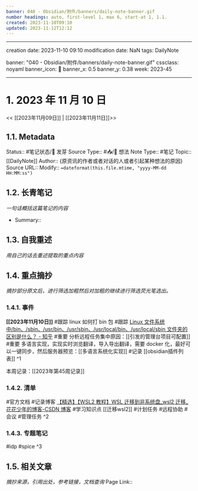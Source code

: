 ```yaml
---
banner: 040 - Obsidian/附件/banners/daily-note-banner.gif
number headings: auto, first-level 1, max 6, start-at 1, 1.1.
created: 2023-11-10T09:10
updated: 2023-11-12T12:12
---
```


---

creation date: 2023-11-10 09:10
modification date: NaN
tags: DailyNote

banner: "040 - Obsidian/附件/banners/daily-note-banner.gif"
cssclass: noyaml
banner_icon: 💌
banner_x: 0.5
banner_y: 0.38
week: 2023-45

---

# 1. 2023 年 11 月 10 日

<< [[2023年11月09日]] | [[2023年11月11日]]>>

## 1.1. Metadata

Status:: #笔记状态/🌱 发芽
Source Type:: #📥/💭 想法
Note Type:: #笔记
Topic:: [[DailyNote]]
Author:: {原资讯的作者或者对话的人或者引起某种想法的原因}
Source URL::
Modify:: `=dateformat(this.file.mtime, "yyyy-MM-dd HH:MM:ss")`

## 1.2. 长青笔记

_一句话概括这篇笔记的内容_

- Summary::

## 1.3. 自我重述

_用自己的话去重述提取的重点内容_

## 1.4. 重点摘抄

_摘抄部分原文后，进行筛选加粗然后对加粗的继续进行筛选荧光笔选出。_

### 1.4.1. 事件

**[[2023年11月10日]]** 
#跟踪 linux 如何打 bin 包
#跟踪 [Linux 文件系统中/bin、/sbin、/usr/bin、/usr/sbin、/usr/local/bin、/usr/local/sbin 文件夹的区别是什么？ - 知乎](https://www.zhihu.com/question/21265424/answer/2735929857) 
#重要 分析远程任务集中原因：[[引发的管理台项目可配置]]
#重要 多语言实现，实现实时浏览翻译，导入导出翻译，需要 docker 化，最好可以一键同步，然后服务器预览：[[多语言系统化实现]] 
#记录 [[obsidian插件列表]]
^1

本周记录：[[2023年第45周记录]]

### 1.4.2. 清单

#官方文档 
#记录博客 [【精选】【WSL2 教程】WSL 迁移到非系统盘\_wsl2 迁移\_花花少年的博客-CSDN 博客](https://blog.csdn.net/m0_37605642/article/details/127812965) 
#学习知识点 [[迁移wsl2]]
#计划任务 
#远程协助
#会议
#管理任务
^2

### 1.4.3. 专题笔记

#idp
#spice
^3

## 1.5. 相关文章

_摘抄来源，引用出处，参考链接，文档查询_
Page Link::
